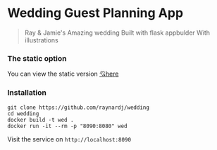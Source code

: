 # Wedding Guest Planning App

> Ray & Jamie's Amazing wedding
Built with flask appbulder
With illustrations

### The static option

You can view the static version [💘here](https://raynardj.github.io/wedding/)

### Installation
```
git clone https://github.com/raynardj/wedding
cd wedding
docker build -t wed .
docker run -it --rm -p "8090:8080" wed
```

Visit the service on ```http://localhost:8090```
